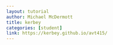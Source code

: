 ```yaml
---
layout: tutorial
author: Michael McDermott
title: kerbey
categories: [student]
link: https://kerbey.github.io/avt415/
---
```

